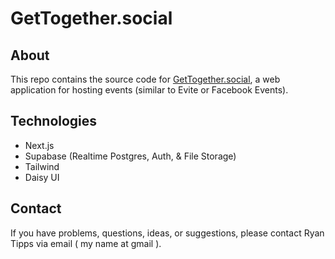 # GetTogether.social

## About

This repo contains the source code for [GetTogether.social](https://gettogether.social), a web application for hosting events (similar to Evite or Facebook Events).

## Technologies

- Next.js
- Supabase (Realtime Postgres, Auth, & File Storage)
- Tailwind
- Daisy UI

## Contact

If you have problems, questions, ideas, or suggestions, please contact Ryan Tipps via email ( my name at gmail ).
